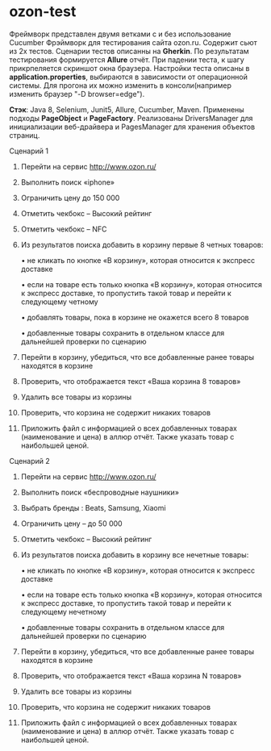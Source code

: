 # ozon-test

Фреймворк представлен двумя ветками с и без использование Cucumber
Фрэймворк для тестирования сайта ozon.ru. Содержит сьют из 2х тестов.
Сценарии тестов описанны на **Gherkin**.
По результатам тестирования формируется **Allure** отчёт.
При падении теста, к шагу прикрпеляется скриншот окна браузера.
Настройки теста описаны в **application.properties**, выбираются в зависимости от операционной системы.
Для прогона их можно изменить в консоли(например изменить браузер "-D browser=edge").

**Стэк**: Java 8, Selenium, Junit5, Allure, Cucumber, Maven. 
Применены подходы **PageObject** и **PageFactory**.
Реализованы DriversManager для инициализации веб-драйвера и PagesManager для хранения объектов страниц.

Сценарий 1
1. Перейти на сервис http://www.ozon.ru/
2. Выполнить поиск «iphone»
3. Ограничить цену до 150 000
4. Отметить чекбокс – Высокий рейтинг
5. Отметить чекбокс – NFC
6. Из результатов поиска добавить в корзину первые 8 четных товаров:
   
    • не кликать по кнопке «В корзину», которая относится к экспресс доставке

    • если на товаре есть только кнопка «В корзину», которая относится к экспресс
   доставке, то пропустить такой товар и перейти к следующему четному
   
    • добавлять товары, пока в корзине не окажется всего 8 товаров
   
    • добавленные товары сохранить в отдельном классе для дальнейшей проверки по сценарию
7. Перейти в корзину, убедиться, что все добавленные ранее товары находятся в
   корзине
8. Проверить, что отображается текст «Ваша корзина 8 товаров»
9. Удалить все товары из корзины
10. Проверить, что корзина не содержит никаких товаров
11. Приложить файл с информацией о всех добавленных
    товарах (наименование и цена) в аллюр отчёт. Также указать товар с наибольшей ценой.
    
 Сценарий 2
1. Перейти на сервис http://www.ozon.ru/
2. Выполнить поиск «беспроводные наушники»
3. Выбрать бренды : Beats, Samsung, Xiaomi
4. Ограничить цену – до 50 000
5. Отметить чекбокс – Высокий рейтинг
6. Из результатов поиска добавить в корзину все нечетные товары:

   • не кликать по кнопке «В корзину», которая относится к экспресс доставке

   • если на товаре есть только кнопка «В корзину», которая относится к экспресс
   доставке, то пропустить такой товар и перейти к следующему нечетному

   • добавленные товары сохранить в отдельном классе для дальнейшей проверки по сценарию
7. Перейти в корзину, убедиться, что все добавленные ранее товары находятся в
   корзине
8. Проверить, что отображается текст «Ваша корзина N товаров»
9. Удалить все товары из корзины
10. Проверить, что корзина не содержит никаких товаров
11. Приложить файл с информацией о всех добавленных
    товарах (наименование и цена) в аллюр отчёт. Также указать товар с наибольшей ценой.
    
